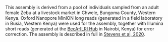 This assembly is derived from a pool of individuals sampled from an adult female Zebu at a livestock market in
Chwele, Bungoma County, Western Kenya. Oxford Nanopore MinION long reads (generated in a field laboratory in Busia, Western Kenya) were used for the assembly, together with Illumina short reads (generated at the [BecA-ILRI Hub](https://www.ilri.org/research/programs/beca-ilri-hub) in Nairobi, Kenya) for error correction. The assembly is described in full in [Stevens et al, 2020](https://pubmed.ncbi.nlm.nih.gov/32109387/).
